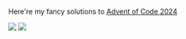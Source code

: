 Here're my fancy solutions to [Advent of Code 2024](https://adventofcode.com/2024)

![](https://img.shields.io/badge/days%20completed-15-red) ![](https://img.shields.io/badge/stars%20⭐-31-yellow)
